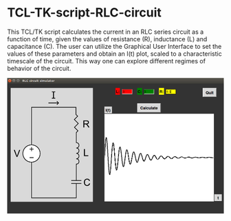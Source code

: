# TCL-TK-script-RLC-circuit

This TCL/TK script calculates the current in an RLC series circuit as a function of time, 
given the values of resistance (R), inductance (L) and capacitance (C). The user can utilize 
the Graphical User Interface to set the values of these parameters and obtain an I(t) plot, 
scaled to a characteristic timescale of the circuit. This way one can explore different regimes
of behavior of the circuit. 

![Screeshot](screenshot.png)

